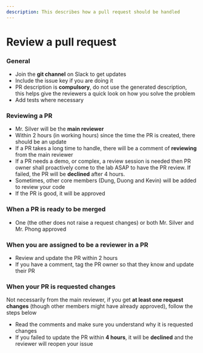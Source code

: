 ```yaml
---
description: This describes how a pull request should be handled
---
```


# Review a pull request

### General

* Join the **git channel** on Slack to get updates
* Include the issue key if you are doing it
* PR description is **compulsory**, do not use the generated description, this helps give the reviewers a quick look on how you solve the problem
* Add tests where necessary

### Reviewing a PR

* Mr. Silver will be the **main reviewer**
* Within 2 hours (in working hours) since the time the PR is created, there should be an update
* If a PR takes a long time to handle, there will be a comment of **reviewing** from the main reviewer
* If a PR needs a demo, or complex, a review session is needed then PR owner shall proactively come to the lab ASAP to have the PR review. If failed, the PR will be **declined** after 4 hours.
* Sometimes, other core members (Dung, Duong and Kevin) will be added to review your code
* If the PR is good, it will be approved

### When a PR is ready to be merged

* One (the other does not raise a request changes) or both Mr. Silver and Mr. Phong approved

### When you are assigned to be a reviewer in a PR

* Review and update the PR within 2 hours
* If you have a comment, tag the PR owner so that they know and update their PR

### When your PR is requested changes

Not necessarily from the main reviewer, if you get **at least one request changes** (though other members might have already approved), follow the steps below

* Read the comments and make sure you understand why it is requested changes
* If you failed to update the PR within **4 hours**, it will be **declined** and the reviewer will reopen your issue

